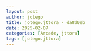 ```yaml
---
layout: post
author: jotego
title: jotego.jttora - da8d0eb
date: 2025-02-07
categories: [Arcade, jttora]
tags: [jotego.jttora]
---
```


